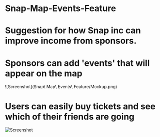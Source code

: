 # Snap-Map-Events-Feature

# Suggestion for how Snap inc can improve income from sponsors.

# Sponsors can add 'events' that will appear on the map
![Screenshot](Snap\ Map\ Events\ Feature/Mockup.png)

# Users can easily buy tickets and see which of their friends are going
![Screenshot](Mockup2.png)
